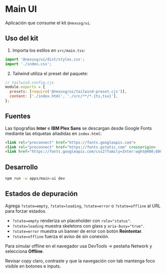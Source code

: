 # Main UI

Aplicación que consume el kit `@nexusg/ui`.

## Uso del kit

1. Importa los estilos en `src/main.tsx`:

```ts
import '@nexusg/ui/dist/styles.css';
import './index.css';
```

2. Tailwind utiliza el preset del paquete:

```js
// tailwind.config.cjs
module.exports = {
  presets: [require('@nexusg/ui/tailwind-preset.cjs')],
  content: ['./index.html', './src/**/*.{ts,tsx}'],
};
```

## Fuentes

Las tipografías **Inter** e **IBM Plex Sans** se descargan desde Google Fonts mediante las etiquetas añadidas en `index.html`:

```html
<link rel="preconnect" href="https://fonts.googleapis.com">
<link rel="preconnect" href="https://fonts.gstatic.com" crossorigin>
<link href="https://fonts.googleapis.com/css2?family=Inter:wght@400;600&family=IBM+Plex+Sans:wght@400;600&display=swap" rel="stylesheet">
```

<!-- Ejemplo para alojar las fuentes localmente:
<link rel="stylesheet" href="/fonts/inter.css">
<link rel="stylesheet" href="/fonts/ibm-plex-sans.css">
-->

## Desarrollo

```bash
npm run -w apps/main-ui dev
```

## Estados de depuración

Agrega `?state=empty`, `?state=loading`, `?state=error` o `?state=offline` al URL para forzar estados.

- `?state=empty` renderiza un placeholder con `role="status"`.
- `?state=loading` muestra skeletons con glass y `aria-busy="true"`.
- `?state=error` muestra un banner de error con botón **Reintentar**.
- `?state=offline` fuerza el aviso de sin conexión.

Para simular offline en el navegador usa DevTools → pestaña Network y selecciona **Offline**.

Revisar copy claro, contraste y que la navegación con tab mantenga foco visible en botones e inputs.

